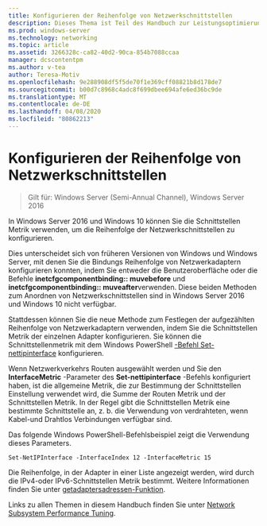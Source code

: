 ```yaml
---
title: Konfigurieren der Reihenfolge von Netzwerkschnittstellen
description: Dieses Thema ist Teil des Handbuch zur Leistungsoptimierung des Netzwerk Subsystems für Windows Server 2016.
ms.prod: windows-server
ms.technology: networking
ms.topic: article
ms.assetid: 3266328c-ca82-40d2-90ca-854b7088ccaa
manager: dcscontentpm
ms.author: v-tea
author: Teresa-Motiv
ms.openlocfilehash: 9e288908df5f5de70f1e369cff08821b8d178de7
ms.sourcegitcommit: b00d7c8968c4adc8f699dbee694afe6ed36bc9de
ms.translationtype: MT
ms.contentlocale: de-DE
ms.lasthandoff: 04/08/2020
ms.locfileid: "80862213"
---
```

# <a name="configure-the-order-of-network-interfaces"></a>Konfigurieren der Reihenfolge von Netzwerkschnittstellen

>Gilt für: Windows Server (Semi-Annual Channel), Windows Server 2016

In Windows Server 2016 und Windows 10 können Sie die Schnittstellen Metrik verwenden, um die Reihenfolge der Netzwerkschnittstellen zu konfigurieren.

Dies unterscheidet sich von früheren Versionen von Windows und Windows Server, mit denen Sie die Bindungs Reihenfolge von Netzwerkadaptern konfigurieren konnten, indem Sie entweder die Benutzeroberfläche oder die Befehle **inetcfgcomponentbinding:: muvebefore** und **inetcfgcomponentbinding:: muveafter**verwenden. Diese beiden Methoden zum Anordnen von Netzwerkschnittstellen sind in Windows Server 2016 und Windows 10 nicht verfügbar.

Stattdessen können Sie die neue Methode zum Festlegen der aufgezählten Reihenfolge von Netzwerkadaptern verwenden, indem Sie die Schnittstellen Metrik der einzelnen Adapter konfigurieren. Sie können die Schnittstellenmetrik mit dem Windows PowerShell [-Befehl Set-nettipinterface](https://docs.microsoft.com/powershell/module/nettcpip/set-netipinterface) konfigurieren.

Wenn Netzwerkverkehrs Routen ausgewählt werden und Sie den **InterfaceMetric** -Parameter des **Set-nettipinterface** -Befehls konfiguriert haben, ist die allgemeine Metrik, die zur Bestimmung der Schnittstellen Einstellung verwendet wird, die Summe der Routen Metrik und der Schnittstellen Metrik. In der Regel gibt die Schnittstellen Metrik eine bestimmte Schnittstelle an, z. b. die Verwendung von verdrahteten, wenn Kabel-und Drahtlos Verbindungen verfügbar sind.

Das folgende Windows PowerShell-Befehlsbeispiel zeigt die Verwendung dieses Parameters.

    Set-NetIPInterface -InterfaceIndex 12 -InterfaceMetric 15

Die Reihenfolge, in der Adapter in einer Liste angezeigt werden, wird durch die IPv4-oder IPv6-Schnittstellen Metrik bestimmt.  Weitere Informationen finden Sie unter [getadaptersadressen-Funktion](https://msdn.microsoft.com/library/windows/desktop/aa365915%28v=vs.85%29.aspx?f=255&MSPPError=-2147217396).

Links zu allen Themen in diesem Handbuch finden Sie unter [Network Subsystem Performance Tuning](net-sub-performance-top.md).
